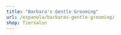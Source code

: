 ```yaml
---
title: "Barbara's Gentle Grooming"
url: /espanola/barbaras-gentle-grooming/
shop: Tiersalon
---
```

